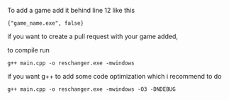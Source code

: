 To add a game add it behind line 12 like this 
```
{"game_name.exe", false}
```
if you want to create a pull request with your game added, 


to compile run 
```
g++ main.cpp -o reschanger.exe -mwindows
```
if you want g++ to add some code optimization which i recommend to do
```
g++ main.cpp -o reschanger.exe -mwindows -O3 -DNDEBUG
```
